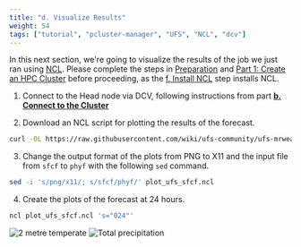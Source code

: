 ```yaml
---
title: "d. Visualize Results"
weight: 54
tags: ["tutorial", "pcluster-manager", "UFS", "NCL", "dcv"]
---
```


In this next section, we're going to visualize the results of the job we just ran using [NCL](https://www.ncl.ucar.edu/). Please complete the steps in [Preparation](/01-aws-getting-started.html) and [Part 1: Create an HPC Cluster](/02-cluster.html) before proceeding, as the [f. Install NCL](/02-cluster/07-install-ncl.html) step installs NCL.

1. Connect to the Head node via DCV, following instructions from part **[b. Connect to the Cluster](/02-cluster/02-connect-cluster.html#dcv-connect)**

2. Download an NCL script for plotting the results of the forecast.

```bash
curl -OL https://raw.githubusercontent.com/wiki/ufs-community/ufs-mrweather-app/files/plot_ufs_sfcf.ncl
```

3. Change the output format of the plots from PNG to X11 and the input file
   from `sfcf` to `phyf` with the following `sed` command.

```bash
sed -i 's/png/x11/; s/sfcf/phyf/' plot_ufs_sfcf.ncl
```

4. Create the plots of the forecast at 24 hours.

```bash
ncl plot_ufs_sfcf.ncl 's="024"'
```

![2 metre temperate](/images/ufs/plot_ufs_phyf_tmp2m.png)
![Total precipitation](/images/ufs/plot_ufs_phyf_tprcp.png)
